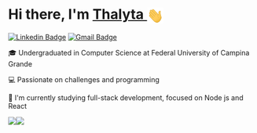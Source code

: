 <h1>Hi there, I'm <a href="https://thalytabdn.github.io">Thalyta
  </a><img align="center" src="assets/wave.gif" height="33px"/>
</h1>

[![Linkedin Badge](https://img.shields.io/badge/-Thalyta-blue?style=flat-square&logo=Linkedin&logoColor=white&link=https://www.linkedin.com/in/thalytabdn/)](https://www.linkedin.com/in/thalytabdn/)
[![Gmail Badge](https://img.shields.io/badge/-thalyta.nascimento@ccc.ufcg.edu.br-c14438?style=flat-square&logo=Gmail&logoColor=white&link=mailto:thalyta.nascimento@ccc.ufcg.edu.br)](mailto:thalyta.nascimento@ccc.ufcg.edu.br)

🎓 Undergraduated in Computer Science at Federal University of Campina Grande

💻 Passionate on challenges and programming

🎯 I'm currently studying full-stack development, focused on Node js and React



<a href="https://github.com/thalytabdn/github-readme-statst">
  <img align="left"  height='150px' src="https://github-readme-stats.vercel.app/api?username=thalytabdn&show_icons=true&theme=omni" />
</a>

<a href="https://github.com/thalytabdn/github-readme-stats">
  <img align="left" height='150px' src="https://github-readme-stats.vercel.app/api/top-langs/?username=thalytabdn&hide=jupyter%20notebook,html&layout=compact&theme=omni" />
</a><br><br><br><br><br><br><br><br>
<br>
